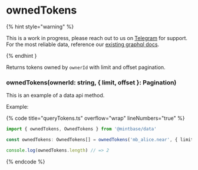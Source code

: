 # ownedTokens

{% hint style="warning" %}

This is a work in progress, please reach out to us on [Telegram](https://t.me/mintdev) for support.
For the most reliable data, reference our [existing graphql docs](https://docs.mintbase.io/dev/read-data/mintbase-graph).

{% endhint }


Returns tokens owned by `ownerId` with limit and offset pagination.

### ownedTokens(ownerId: string, { limit, offset }: Pagination)

This is an example of a data api method.


Example:

{% code title="queryTokens.ts" overflow="wrap" lineNumbers="true" %}
```typescript
import { ownedTokens, OwnedTokens } from '@mintbase/data'

const ownedTokens: OwnedTokens[] = ownedTokens('mb_alice.near', { limit: 20 });

console.log(ownedTokens.length) // => 2

```
{% endcode %}